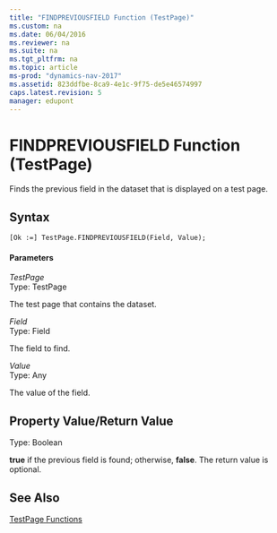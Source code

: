 ```yaml
---
title: "FINDPREVIOUSFIELD Function (TestPage)"
ms.custom: na
ms.date: 06/04/2016
ms.reviewer: na
ms.suite: na
ms.tgt_pltfrm: na
ms.topic: article
ms-prod: "dynamics-nav-2017"
ms.assetid: 823ddfbe-8ca9-4e1c-9f75-de5e46574997
caps.latest.revision: 5
manager: edupont
---
```

# FINDPREVIOUSFIELD Function (TestPage)
Finds the previous field in the dataset that is displayed on a test page.  
  
## Syntax  
  
```  
[Ok :=] TestPage.FINDPREVIOUSFIELD(Field, Value);  
```  
  
#### Parameters  
 *TestPage*  
 Type: TestPage  
  
 The test page that contains the dataset.  
  
 *Field*  
 Type: Field  
  
 The field to find.  
  
 *Value*  
 Type: Any  
  
 The value of the field.  
  
## Property Value\/Return Value  
 Type: Boolean  
  
 **true** if the previous field is found; otherwise, **false**. The return value is optional.  
  
## See Also  
 [TestPage Functions](TestPage-Functions.md)